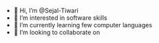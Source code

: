 - 👋 Hi, I’m @Sejal-Tiwari
- 👀 I’m interested in software skills 
- 🌱 I’m currently learning few computer languages 
- 💞️ I’m looking to collaborate on 

<!---
Sejal-Tiwari/Sejal-Tiwari is a ✨ special ✨ repository because its `README.md` (this file) appears on your GitHub profile.
You can click the Preview link to take a look at your changes.
--->
